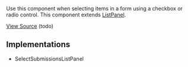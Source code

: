Use this component when selecting items in a form using a checkbox or radio control. This component extends [ListPanel](/#/components/ListPanel).

[View Source](#) (todo)

## Implementations
- SelectSubmissionsListPanel
